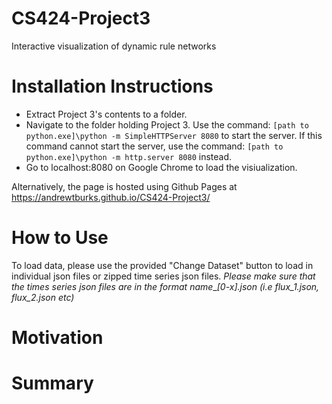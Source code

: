 # CS424-Project3
Interactive visualization of dynamic rule networks 


# Installation Instructions

- Extract Project 3's contents to a folder. 
- Navigate to the folder holding Project 3. Use the command:
```[path to python.exe]\python -m SimpleHTTPServer 8080``` to start the server. If this command cannot start the server, use the command: ```[path to python.exe]\python -m http.server 8080``` instead. 
- Go to localhost:8080 on Google Chrome to load the visiualization.

Alternatively, the page is hosted using Github Pages at https://andrewtburks.github.io/CS424-Project3/

# How to Use

To load data, please use the provided "Change Dataset" button to load in individual json files or zipped time series json files. _Please make sure that the times series json files are in the format name_\__\[0-x]\.json (i.e flux_1.json, flux_2.json etc)_

# Motivation 

# Summary

